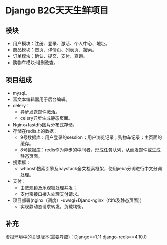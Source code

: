 
# Django B2C天天生鲜项目
## 模块
- 用户模块：注册、登录、激活、个人中心、地址。
- 商品模块：首页、详情页、列表页、搜索。
- 订单模块：确认、提交、支付、查询。
- 购物车模块:增删改查。
## 项目组成
- mysql。
- 富文本编辑器用于后台编辑。
- celery：
    - 异步发送邮件激活。
    - celery异步生成静态页面。
- Nginx+fastdfs图片分布式存储。
- 存储在redis上的数据：
    - 9号数据库：用户登录的session；用户浏览记录；购物车记录；主页面的缓存。
    - 8号数据库：redis作为异步的中间者，形成任务队列，从而发邮件或生成静态页面。
- 搜索框：
    - whoosh搜索引擎及haystack全文检索框架，使用jieba分词进行中文分词处理。
- 支付：
    - 由悲观锁及乐观锁处理并发；
    - 支付宝接口接入处理支付请求。
- 项目部署(nginx（调度）-uwsgi+Djano-nginx（fdfs及静态页面）) 
    - 实现静动态请求转发，负载均衡。
## 补充
虚拟环境中的关键版本(需要呼应)：Django==1.11  django-redis==4.10.0